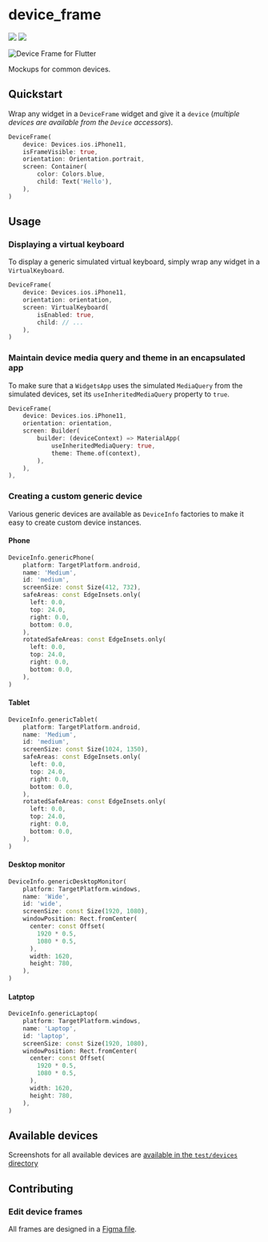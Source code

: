# device_frame

<p>
  <a href="https://pub.dartlang.org/packages/device_frame"><img src="https://img.shields.io/pub/v/device_frame.svg"></a>
  <a href="https://www.buymeacoffee.com/brutalcoding">
    <img src="https://img.shields.io/badge/$-donate-ff69b4.svg?maxAge=2592000&amp;style=flat">
  </a>
</p>

<p>
  <img src="https://github.com/BrutalCoding/runtime_inspector/raw/main/device_frame/example/example.gif" alt="Device Frame for Flutter" />
</p>


Mockups for common devices.

## Quickstart

Wrap any widget in a `DeviceFrame` widget and give it a `device` (*multiple devices are available from the `Device` accessors*).

```Dart
DeviceFrame(
    device: Devices.ios.iPhone11,
    isFrameVisible: true,
    orientation: Orientation.portrait,
    screen: Container(
        color: Colors.blue,
        child: Text('Hello'),
    ),
)
```

## Usage

### Displaying a virtual keyboard

To display a generic simulated virtual keyboard, simply wrap any widget in a `VirtualKeyboard`.

```dart
DeviceFrame(
    device: Devices.ios.iPhone11,
    orientation: orientation,
    screen: VirtualKeyboard(
        isEnabled: true,
        child: // ...
    ),
)
```

### Maintain device media query and theme in an encapsulated app

To make sure that a `WidgetsApp` uses the simulated `MediaQuery` from the simulated devices, set its `useInheritedMediaQuery` property to `true`.

```dart
DeviceFrame(
    device: Devices.ios.iPhone11,
    orientation: orientation,
    screen: Builder(
        builder: (deviceContext) => MaterialApp(
            useInheritedMediaQuery: true,
            theme: Theme.of(context),
        ),
    ),
),
```

### Creating a custom generic device

Various generic devices are available as `DeviceInfo` factories to make it easy to create custom device instances.

#### Phone

```dart
DeviceInfo.genericPhone(
    platform: TargetPlatform.android,
    name: 'Medium',
    id: 'medium',
    screenSize: const Size(412, 732),
    safeAreas: const EdgeInsets.only(
      left: 0.0,
      top: 24.0,
      right: 0.0,
      bottom: 0.0,
    ),
    rotatedSafeAreas: const EdgeInsets.only(
      left: 0.0,
      top: 24.0,
      right: 0.0,
      bottom: 0.0,
    ),
)
```

#### Tablet

```dart
DeviceInfo.genericTablet(
    platform: TargetPlatform.android,
    name: 'Medium',
    id: 'medium',
    screenSize: const Size(1024, 1350),
    safeAreas: const EdgeInsets.only(
      left: 0.0,
      top: 24.0,
      right: 0.0,
      bottom: 0.0,
    ),
    rotatedSafeAreas: const EdgeInsets.only(
      left: 0.0,
      top: 24.0,
      right: 0.0,
      bottom: 0.0,
    ),
)
```

#### Desktop monitor

```dart
DeviceInfo.genericDesktopMonitor(
    platform: TargetPlatform.windows,
    name: 'Wide',
    id: 'wide',
    screenSize: const Size(1920, 1080),
    windowPosition: Rect.fromCenter(
      center: const Offset(
        1920 * 0.5,
        1080 * 0.5,
      ),
      width: 1620,
      height: 780,
    ),
)
```

#### Latptop

```dart
DeviceInfo.genericLaptop(
    platform: TargetPlatform.windows,
    name: 'Laptop',
    id: 'laptop',
    screenSize: const Size(1920, 1080),
    windowPosition: Rect.fromCenter(
      center: const Offset(
        1920 * 0.5,
        1080 * 0.5,
      ),
      width: 1620,
      height: 780,
    ),
)
```

## Available devices

Screenshots for all available devices are [available in the `test/devices` directory](https://github.com/BrutalCoding/runtime_inspector/tree/main/device_frame/test/devices)

## Contributing

### Edit device frames

All frames are designed in a [Figma file](https://www.figma.com/file/WIamxcVDlHvxcCjLvJnwmR/DevicePreview-Frames?node-id=0%3A1).